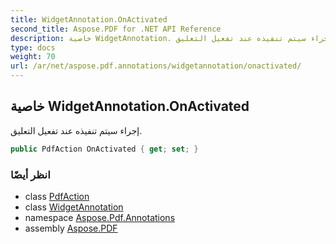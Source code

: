 ```yaml
---
title: WidgetAnnotation.OnActivated
second_title: Aspose.PDF for .NET API Reference
description: خاصية WidgetAnnotation. إجراء سيتم تنفيذه عند تفعيل التعليق
type: docs
weight: 70
url: /ar/net/aspose.pdf.annotations/widgetannotation/onactivated/
---
```

## خاصية WidgetAnnotation.OnActivated

إجراء سيتم تنفيذه عند تفعيل التعليق.

```csharp
public PdfAction OnActivated { get; set; }
```

### انظر أيضًا

* class [PdfAction](../../pdfaction/)
* class [WidgetAnnotation](../)
* namespace [Aspose.Pdf.Annotations](../../../aspose.pdf.annotations/)
* assembly [Aspose.PDF](../../../)